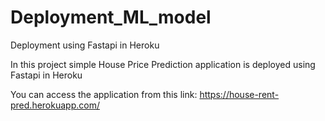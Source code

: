 # Deployment_ML_model
Deployment using Fastapi in Heroku

In this project simple House Price Prediction application is deployed using Fastapi in Heroku

You can access the application from this link: https://house-rent-pred.herokuapp.com/

